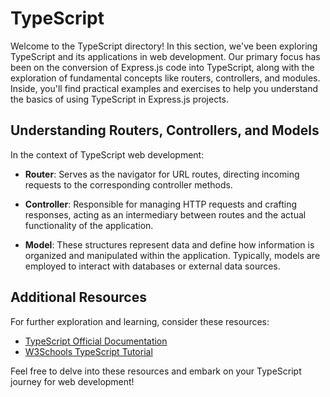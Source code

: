 # TypeScript 

Welcome to the TypeScript  directory! In this section, we've been exploring TypeScript and its applications in web development. Our primary focus has been on the conversion of Express.js code into TypeScript, along with the exploration of fundamental concepts like routers, controllers, and modules. Inside, you'll find practical examples and exercises to help you understand the basics of using TypeScript in Express.js projects.

## Understanding Routers, Controllers, and Models

In the context of TypeScript web development:

- **Router**: Serves as the navigator for URL routes, directing incoming requests to the corresponding controller methods.

- **Controller**: Responsible for managing HTTP requests and crafting responses, acting as an intermediary between routes and the actual functionality of the application.

- **Model**: These structures represent data and define how information is organized and manipulated within the application. Typically, models are employed to interact with databases or external data sources.

## Additional Resources

For further exploration and learning, consider these resources:

- [TypeScript Official Documentation](https://www.typescriptlang.org/docs/)
- [W3Schools TypeScript Tutorial](https://www.w3schools.com/typescript/)

Feel free to delve into these resources and embark on your TypeScript journey for web development!
